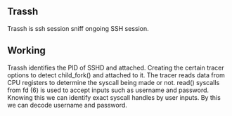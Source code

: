 ## Trassh
Trassh is ssh session sniff ongoing SSH session.

<h2>Working</h2>
Trassh identifies the PID of SSHD and attached. Creating the certain tracer options to detect child_fork() and attached to it. The tracer reads data from CPU registers to determine the syscall being made or not. read() syscalls from fd (6) is used to accept inputs such as username and password. Knowing this we can identify exact syscall handles by user inputs. By this we can decode username and password.
